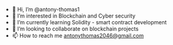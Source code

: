 - 👋 Hi, I’m @antony-thomas1
- 👀 I’m interested in Blockchain and Cyber security
- 🌱 I’m currently learning Solidity - smart contract development
- 💞️ I’m looking to collaborate on blockchain projects
- 📫 How to reach me antonythomas2046@gmail.com

<!---
antony-thomas1/antony-thomas1 is a ✨ special ✨ repository because its `README.md` (this file) appears on your GitHub profile.
You can click the Preview link to take a look at your changes.
--->
